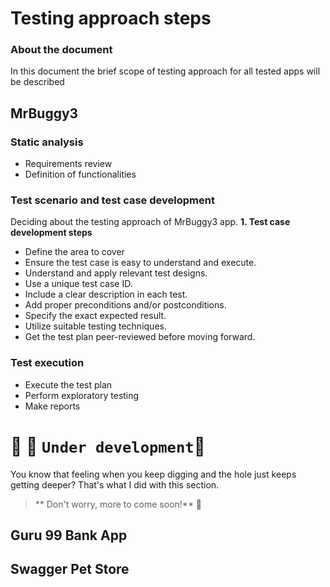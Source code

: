 # Testing approach steps
### About the document
In this document the brief scope of testing approach for all tested apps will be described
## MrBuggy3
### Static analysis
* Requirements review
* Definition of functionalities
### Test scenario and test case development
Deciding about the testing approach of MrBuggy3 app.
**1. Test case development steps**
* Define the area to cover 
* Ensure the test case is easy to understand and execute.
* Understand and apply relevant test designs.
* Use a unique test case ID.
* Include a clear description in each test.
* Add proper preconditions and/or postconditions.
* Specify the exact expected result. 
* Utilize suitable testing techniques. 
* Get the test plan peer-reviewed before moving forward.
### Test execution
* Execute the test plan
* Perform exploratory testing
* Make reports

# :construction_worker: :construction: `Under development`:construction:
You know that feeling when you keep digging and the hole just keeps getting deeper? That's what I did with this section.
> ** Don't worry, more to come soon!** :do_not_litter:
## Guru 99 Bank App
## Swagger Pet Store
